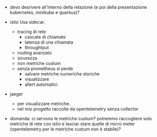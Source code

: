 - devo desrivere all'interno della relazione (e poi della presentazione kubernetes, minikube e quarkus)?

- istio
    Usa sidecar.
    - tracing di rete
      - cascate di chiamate
      - latenza di una chiamata
      - throughtput
    - routing avanzato
    - sicurezza
    - non metriche custum
    - senza prometheus si perde
      - salvare metriche numeriche storiche
      - visualizzare
      - allert automatici
- jaeger
  - per visualizzare metriche.
  - nel mio progetto raccolte da opentelemetry senza collector

- domanda: ci servono le metriche custum? potremmo raccogliere solo metriche di rete con istio e lasciar stare quelle di micro meter (opentelemetry per le metriche custum non è stabile)?